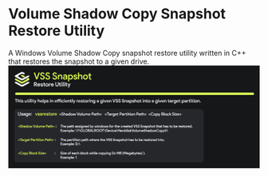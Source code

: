 # Volume Shadow Copy Snapshot Restore Utility
A Windows Volume Shadow Copy snapshot restore utility written in C++ that restores the snapshot to a given drive.
![screenshot](resources/gitbanner.png)

